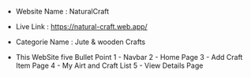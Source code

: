 - Website Name : NaturalCraft
- Live Link : https://natural-craft.web.app/
- Categorie Name : Jute & wooden Crafts

- This WebSite five Bullet Point
  1 - Navbar
  2 - Home Page
  3 - Add Craft Item Page
  4 - My Airt and Craft List
  5 - View Details Page
